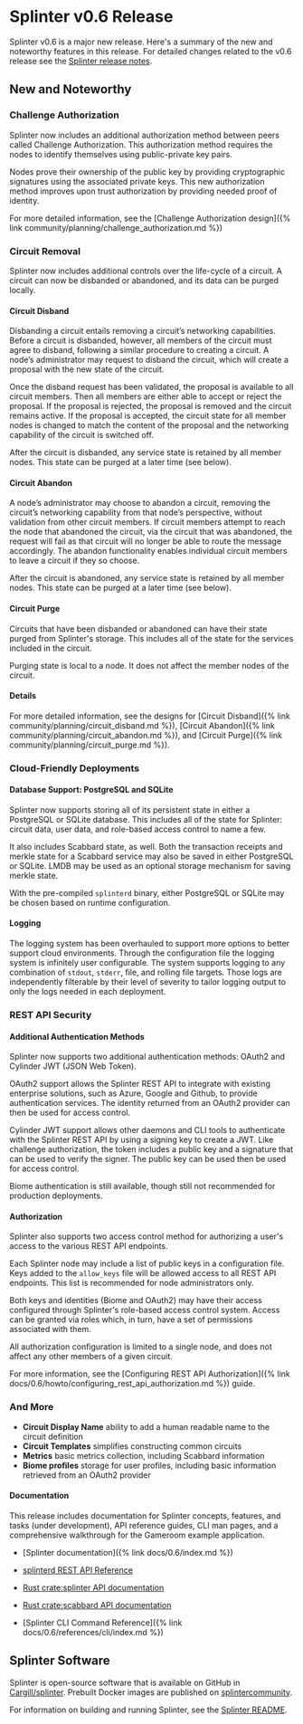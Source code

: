 # Splinter v0.6 Release
<!--
  Copyright 2018-2021 Cargill Incorporated
  Licensed under Creative Commons Attribution 4.0 International License
  https://creativecommons.org/licenses/by/4.0/
-->

Splinter v0.6 is a major new release.  Here's a summary of the new and
noteworthy features in this release. For detailed changes related to the v0.6
release see the [Splinter release
notes](https://github.com/Cargill/splinter/blob/0-6/RELEASE_NOTES.md).

## New and Noteworthy

### Challenge Authorization

Splinter now includes an additional authorization method between peers called
Challenge Authorization.  This authorization method requires the nodes to
identify themselves using public-private key pairs.

Nodes prove their ownership of the public key by providing cryptographic
signatures using the associated private keys.  This new authorization method
improves upon trust authorization by providing needed proof of identity.

For more detailed information, see the [Challenge Authorization design]({% link
community/planning/challenge_authorization.md %})

### Circuit Removal

Splinter now includes additional controls over the life-cycle of a circuit.  A
circuit can now be disbanded or abandoned, and its data can be purged locally.

#### Circuit Disband

Disbanding a circuit entails removing a circuit’s networking capabilities.
Before a circuit is disbanded, however, all members of the circuit must agree to
disband, following a similar procedure to creating a circuit. A node’s
administrator may request to disband the circuit, which will create a proposal
with the new state of the circuit.

Once the disband request has been validated, the proposal is available to all
circuit members. Then all members are either able to accept or reject the
proposal. If the proposal is rejected, the proposal is removed and the circuit
remains active. If the proposal is accepted, the circuit state for all member
nodes is changed to match the content of the proposal and the networking
capability of the circuit is switched off.

After the circuit is disbanded, any service state is retained by all member
nodes. This state can be purged at a later time (see below).

#### Circuit Abandon

A node’s administrator may choose to abandon a circuit, removing the circuit’s
networking capability from that node’s perspective, without validation from
other circuit members.  If circuit members attempt to reach the node that
abandoned the circuit, via the circuit that was abandoned, the request will fail
as that circuit will no longer be able to route the message accordingly. The
abandon functionality enables individual circuit members to leave a circuit if
they so choose.

After the circuit is abandoned, any service state is retained by all member
nodes. This state can be purged at a later time (see below).

#### Circuit Purge

Circuits that have been disbanded or abandoned can have their state purged from
Splinter's storage. This includes all of the state for the services included in
the circuit.

Purging state is local to a node. It does not affect the member nodes of the
circuit.

#### Details

For more detailed information, see the designs for [Circuit Disband]({% link
community/planning/circuit_disband.md %}), [Circuit Abandon]({% link
community/planning/circuit_abandon.md %}), and [Circuit Purge]({% link
community/planning/circuit_purge.md %}).

### Cloud-Friendly Deployments

#### Database Support: PostgreSQL and SQLite

Splinter now supports storing all of its persistent state in either a PostgreSQL
or SQLite database. This includes all of the state for Splinter: circuit data,
user data, and role-based access control to name a few.

It also includes Scabbard state, as well. Both the transaction receipts and
merkle state for a Scabbard service may also be saved in either PostgreSQL or
SQLite.  LMDB may be used as an optional storage mechanism for saving merkle
state.

With the pre-compiled `splinterd` binary, either PostgreSQL or SQLite may be
chosen based on runtime configuration.

#### Logging

The logging system has been overhauled to support more options to better support
cloud environments. Through the configuration file the logging system is
infinitely user configurable. The system supports logging to any combination of
`stdout`, `stderr`, file, and rolling file targets. Those logs are independently
filterable by their level of severity to tailor logging output to only the logs
needed in each deployment.

### REST API Security

#### Additional Authentication Methods

Splinter now supports two additional authentication methods: OAuth2 and
Cylinder JWT (JSON Web Token).

OAuth2 support allows the Splinter REST API to integrate with existing
enterprise solutions, such as Azure, Google and Github, to provide
authentication services. The identity returned from an OAuth2 provider can then
be used for access control.

Cylinder JWT support allows other daemons and CLI tools to authenticate with the
Splinter REST API by using a signing key to create a JWT. Like challenge
authorization, the token includes a public key and a signature that can be used
to verify the signer.  The public key can be used then be used for access
control.

Biome authentication is still available, though still not recommended for
production deployments.

#### Authorization

Splinter also supports two access control method for authorizing a user's access
to the various REST API endpoints.

Each Splinter node may include a list of public keys in a configuration file.
Keys added to the `allow_keys` file will be allowed access to all REST API
endpoints.  This list is recommended for node administrators only.

Both keys and identities (Biome and OAuth2) may have their access configured
through Splinter's role-based access control system. Access can be granted via
roles which, in turn, have a set of permissions associated with them.

All authorization configuration is limited to a single node, and does not affect
any other members of a given circuit.

For more information, see the [Configuring REST API Authorization]({% link
docs/0.6/howto/configuring_rest_api_authorization.md %}) guide.

### And More

* **Circuit Display Name** ability to add a human readable name to the circuit
  definition
* **Circuit Templates** simplifies constructing common circuits
* **Metrics** basic metrics collection, including Scabbard information
* **Biome profiles** storage for user profiles, including basic information
  retrieved from an OAuth2 provider

#### Documentation

This release includes documentation for Splinter concepts, features, and tasks
(under development), API reference guides, CLI man pages, and a comprehensive
walkthrough for the Gameroom example application.

* [Splinter documentation]({% link docs/0.6/index.md %})

* [splinterd REST API Reference](/docs/0.6/api/)

* [Rust crate:splinter API
  documentation](https://docs.rs/splinter/latest/splinter/)

* [Rust crate:scabbard API
  documentation](https://docs.rs/scabbard/latest/scabbard)

* [Splinter CLI Command
  Reference]({% link docs/0.6/references/cli/index.md %})

## Splinter Software

Splinter is open-source software that is available on GitHub in
[Cargill/splinter](https://github.com/Cargill/splinter). Prebuilt Docker images
are published on
[splintercommunity](https://hub.docker.com/u/splintercommunity).

For information on building and running Splinter, see the [Splinter
README](https://github.com/Cargill/splinter/blob/0-6/README.md).
